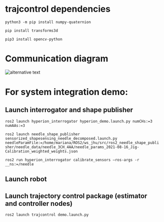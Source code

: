 # trajcontrol dependencies
``python3 -m pip install numpy-quaternion`` 

``pip install transforms3d``

``pip3 install opencv-python``


# Communication diagram
![alternative text](http://www.plantuml.com/plantuml/proxy?cache=no&src=https://raw.github.com/maribernardes/trajcontrol_jhu/main/comm_diagram.txt)

# For system integration demo:
## Launch interrogator and shape publisher
``ros2 launch hyperion_interrogator hyperion_demo.launch.py numCHs:=3 numAAs:=3`` 

``ros2 launch needle_shape_publisher sensorized_shapesensing_needle_decomposed.launch.py needleParamFile:=/home/mariana/ROS2/ws_jhu/src/ros2_needle_shape_publisher/needle_data/needle_3CH_4AA/needle_params_2021-08-16_Jig-Calibration_weighted_weights.json`` 

``ros2 run hyperion_interrogator calibrate_sensors –ros-args -r __ns:=/needle`` 

## Launch robot
<INSERT INSTRUCTIONS HERE>

## Launch trajectory control package (estimator and controller nodes)
``ros2 launch trajcontrol demo.launch.py`` 

